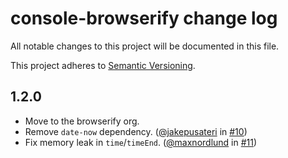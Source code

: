 # console-browserify change log

All notable changes to this project will be documented in this file.

This project adheres to [Semantic Versioning](http://semver.org/).

## 1.2.0
* Move to the browserify org.
* Remove `date-now` dependency. ([@jakepusateri](https://github.com/jakepusateri) in [#10](https://github.com/browserify/console-browserify/pull/10))
* Fix memory leak in `time`/`timeEnd`. ([@maxnordlund](https://github.com/maxnordlund) in [#11](https://github.com/browserify/console-browserify/pull/11))
